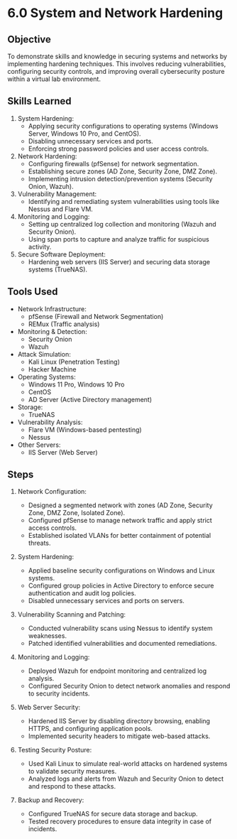 # 6.0 System and Network Hardening

## Objective
To demonstrate skills and knowledge in securing systems and networks by implementing hardening techniques. This involves reducing vulnerabilities, configuring security controls, and improving overall cybersecurity posture within a virtual lab environment.

## Skills Learned
1. System Hardening:
   - Applying security configurations to operating systems (Windows Server, Windows 10 Pro, and CentOS).
   - Disabling unnecessary services and ports.
   - Enforcing strong password policies and user access controls.
2. Network Hardening:
   - Configuring firewalls (pfSense) for network segmentation.
   - Establishing secure zones (AD Zone, Security Zone, DMZ Zone).
   - Implementing intrusion detection/prevention systems (Security Onion, Wazuh).
3. Vulnerability Management:
   - Identifying and remediating system vulnerabilities using tools like Nessus and Flare VM.
4. Monitoring and Logging:
   - Setting up centralized log collection and monitoring (Wazuh and Security Onion).
   - Using span ports to capture and analyze traffic for suspicious activity.
5. Secure Software Deployment:
   - Hardening web servers (IIS Server) and securing data storage systems (TrueNAS).

## Tools Used
- Network Infrastructure:
  - pfSense (Firewall and Network Segmentation)
  - REMux (Traffic analysis)
- Monitoring & Detection:
  - Security Onion
  - Wazuh
- Attack Simulation:
  - Kali Linux (Penetration Testing)
  - Hacker Machine
- Operating Systems:
  - Windows 11 Pro, Windows 10 Pro
  - CentOS
  - AD Server (Active Directory management)
- Storage:
  - TrueNAS
- Vulnerability Analysis:
  - Flare VM (Windows-based pentesting)
  - Nessus
- Other Servers:
  - IIS Server (Web Server)

## Steps
1. Network Configuration:
   - Designed a segmented network with zones (AD Zone, Security Zone, DMZ Zone, Isolated Zone).
   - Configured pfSense to manage network traffic and apply strict access controls.
   - Established isolated VLANs for better containment of potential threats.

2. System Hardening:
   - Applied baseline security configurations on Windows and Linux systems.
   - Configured group policies in Active Directory to enforce secure authentication and audit log policies.
   - Disabled unnecessary services and ports on servers.

3. Vulnerability Scanning and Patching:
   - Conducted vulnerability scans using Nessus to identify system weaknesses.
   - Patched identified vulnerabilities and documented remediations.

4. Monitoring and Logging:
   - Deployed Wazuh for endpoint monitoring and centralized log analysis.
   - Configured Security Onion to detect network anomalies and respond to security incidents.

5. Web Server Security:
   - Hardened IIS Server by disabling directory browsing, enabling HTTPS, and configuring application pools.
   - Implemented security headers to mitigate web-based attacks.

6. Testing Security Posture:
   - Used Kali Linux to simulate real-world attacks on hardened systems to validate security measures.
   - Analyzed logs and alerts from Wazuh and Security Onion to detect and respond to these attacks.

7. Backup and Recovery:
   - Configured TrueNAS for secure data storage and backup.
   - Tested recovery procedures to ensure data integrity in case of incidents.
